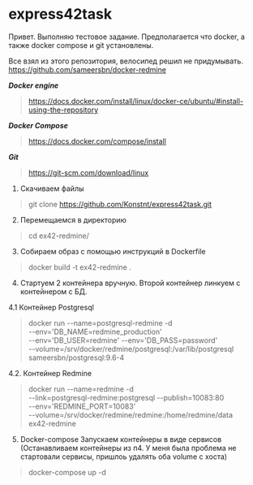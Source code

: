 # express42task
Привет. Выполняю тестовое задание.
Предполагается что docker, а также docker compose и git установлены.

Все взял из этого репозитория, велосипед решил не придумывать. https://github.com/sameersbn/docker-redmine

***Docker engine*** 
> https://docs.docker.com/install/linux/docker-ce/ubuntu/#install-using-the-repository

***Docker Compose*** 
> https://docs.docker.com/compose/install

***Git***
> https://git-scm.com/download/linux 

1. Скачиваем файлы 
> git clone https://github.com/Konstnt/express42task.git

2. Перемещаемся в директорию 
> cd ex42-redmine/ 

3. Собираем образ с помощью инструкций в Dockerfile 
> docker build -t ex42-redmine .

4. Стартуем 2 контейнера вручную. Второй контейнер линкуем с контейнером с БД.

4.1 Контейнер Postgresql

> docker run --name=postgresql-redmine -d \
  --env='DB_NAME=redmine_production' \
  --env='DB_USER=redmine' --env='DB_PASS=password' \
  --volume=/srv/docker/redmine/postgresql:/var/lib/postgresql \
  sameersbn/postgresql:9.6-4

4.2. Контейнер Redmine

> docker run --name=redmine -d \
  --link=postgresql-redmine:postgresql --publish=10083:80 \
  --env='REDMINE_PORT=10083' \
  --volume=/srv/docker/redmine/redmine:/home/redmine/data \
  ex42-redmine

5. Docker-compose Запускаем контейнеры в виде сервисов (Останавливаем контейнеры из п4. У меня была проблема не стартовали сервисы, пришлоь удалять оба volume с хоста)
> docker-compose up -d
